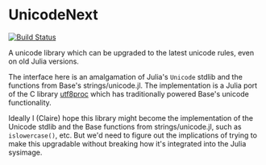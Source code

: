 # UnicodeNext

[![Build Status](https://github.com/c42f/UnicodeNext.jl/actions/workflows/CI.yml/badge.svg?branch=main)](https://github.com/c42f/UnicodeNext.jl/actions/workflows/CI.yml?query=branch%3Amain)

A unicode library which can be upgraded to the latest unicode rules, even on
old Julia versions.

The interface here is an amalgamation of Julia's `Unicode` stdlib and the
functions from Base's strings/unicode.jl. The implementation is a Julia port of
the C library [utf8proc](https://github.com/JuliaStrings/utf8proc) which has
traditionally powered Base's unicode functionality.

Ideally I (Claire) hope this library might become the implementation of the
Unicode stdlib and the Base functions from strings/unicode.jl, such as
`islowercase()`, etc. But we'd need to figure out the implications of trying to
make this upgradable without breaking how it's integrated into the Julia
sysimage.
